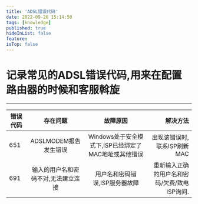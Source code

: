 ```yaml
---
title: 'ADSL错误代码'
date: 2022-09-26 15:14:50
tags: [knowledge]
published: true
hideInList: false
feature: 
isTop: false
---
```

# 记录常见的ADSL错误代码,用来在配置路由器的时候和客服斡旋

----

错误代码|存在问题|故障原因|解决方法
---|:--:|:--:|---:
651|ADSLMODEM报告发生错误|Windows处于安全模式下,ISP已经绑定了MAC地址或其他错误|出现该错误时,联系ISP刷新MAC
691|输入的用户名和密码不对,无法建立连接|用户名和密码错误,ISP服务器故障|重新输入正确的用户名和密码/欠费/致电ISP询问.
